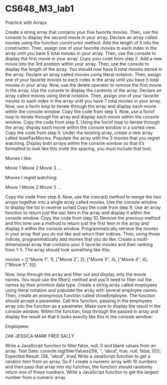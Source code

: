 # CS648_M3_lab1
Practice with Arrays

Create a string array that contains your five favorite movies. Then, use the console to display the second movie in your array.
Declare an array called movies using the function constructor method. Add the length of 5 into the constructor. Then, assign one of your favorite movies to each index in the array until you have 5 total movies in your array. Then, use the console to display the first movie in your array.
Copy your code from step 2. Add a new movie into the 3rd position within your array. Then, use the console to display the length of the array. You should now have 6 total movies stored in the array.
Declare an array called movies using literal notation. Then, assign one of your favorite movies to each index in the array until you have 5 total movies in your array. Now, use the delete operator to remove the first movie in the array. Use the console to display the contents of the array.
Declare an array called movies using literal notation. Then, assign one of your favorite movies to each index in the array until you have 7 total movies in your array. Now, use a for/in loop to iterate through the array and display each movie within the console window.
Copy the code from step 5. Now, use a for/of loop to iterate through the array and display each movie within the console window.
Copy the code from step 5. Using the for/of loop to iterate through the array, display each movie within the console window in a sorted view.
Copy the code from step 5. Under the existing array, create a new array called leastFavMovies. Populate the array with the 3 movies that you regret watching. Display both arrays within the console window so that it’s formatted to look like this (note the spacing, you must include that too):

Movies I like:

Movie 1
Movie 2
Movie 3
…

Movies I regret watching:

Movie 1
Movie 2
Movie 3
…

Copy the code from step 8. Now, use the concat() method to merge the two arrays together into a single array called movies. Use the console window to display the list in reverse sorted
Copy the code from step 9. Use an array function to return just the last item in the array and display it within the console window.
Copy the code from step 10. Remove the previous method and this time use a method to return just the first item in the array and display it within the console window.
Programmatically retrieve the movies in your array that you do not like and return their indices. Then, using those indices, programmatically add movies that you do like.
Create a multi-dimensional array that contains your 5 favorite movies and their ranking from 1-5. The array should look something like this: 

movies = [["Movie 1", 1], ["Movie 2", 2], ["Movie 3", 3], ["Movie 4", 4], ["Movie 5", 5]];

Now, loop through the array and filter out and display only the movie names. You must use the filter() method and you’ll need to filter out the names by their primitive data type.
Create a string array called employees using literal notation and populate the array with several employee names. Then, create an anonymous function called showEmployee. The function should accept a parameter. Call this function, passing in the employees array into the function as a parameter. Make sure to display the result in the console window. Within the function, loop through the passed in array and display the result so that it looks exactly like this in the console window:

Employees: 

ZAK 
JESSICA 
MARK 
FRED 
SALLY

Write a JavaScript function to filter false, null, 0 and blank values from an array.
Test Data: console.log(filterValues([58, '', 'abcd', true, null, false, 0]));
Expected Result: [58, "abcd", true]
Write a JavaScript function to get a random item from an array. So if I create a numeric array with 10 numbers and then pass that array into my function, the function should randomly return one of those numbers.
Write a JavaScript function to get the largest number from a numeric array.
